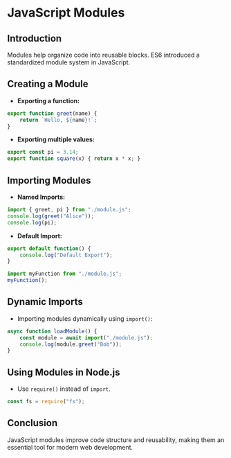 # JavaScript Modules

## Introduction
Modules help organize code into reusable blocks. ES6 introduced a standardized module system in JavaScript.

## Creating a Module
- **Exporting a function:**
```javascript
export function greet(name) {
    return `Hello, ${name}!`;
}
```
- **Exporting multiple values:**
```javascript
export const pi = 3.14;
export function square(x) { return x * x; }
```

## Importing Modules
- **Named Imports:**
```javascript
import { greet, pi } from "./module.js";
console.log(greet("Alice"));
console.log(pi);
```
- **Default Import:**
```javascript
export default function() {
    console.log("Default Export");
}
```
```javascript
import myFunction from "./module.js";
myFunction();
```

## Dynamic Imports
- Importing modules dynamically using `import()`:
```javascript
async function loadModule() {
    const module = await import("./module.js");
    console.log(module.greet("Bob"));
}
```

## Using Modules in Node.js
- Use `require()` instead of `import`.
```javascript
const fs = require("fs");
```

## Conclusion
JavaScript modules improve code structure and reusability, making them an essential tool for modern web development.


